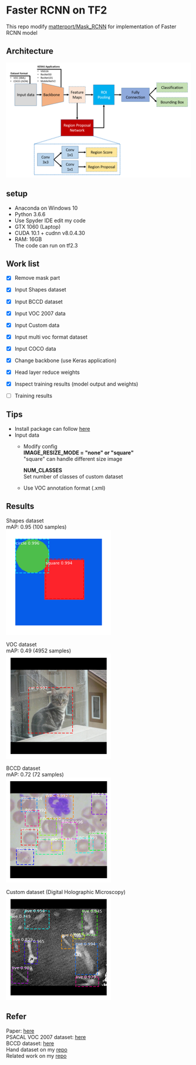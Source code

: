 # Faster RCNN on TF2
This repo modify [matterport/Mask_RCNN](https://github.com/matterport/Mask_RCNN) for implementation of Faster RCNN model  


## Architecture
![alt text](https://github.com/jacky10001/Faster_RCNN-tf2/blob/main/images/struct.png "Architecture")  


## setup
* Anaconda on Windows 10  
* Python 3.6.6  
* Use Spyder IDE edit my code  
* GTX 1060 (Laptop)
* CUDA 10.1 + cudnn v8.0.4.30  
* RAM: 16GB  
The code can run on tf2.3  


## Work list 
- [x] Remove mask part  
- [x] Input Shapes dataset  
- [x] Input BCCD dataset  
- [x] Input VOC 2007 data  
- [x] Input Custom data  
- [x] Input multi voc format dataset  
- [x] Input COCO data  
- [x] Change backbone (use Keras application)  
- [x] Head layer reduce weights  
- [x] Inspect training results (model output and weights)
- [ ] Training results


## Tips   
* Install package can follow [here](https://github.com/jacky10001/Faster_RCNN-tf2/blob/main/requirements.txt)   
* Input data  
  * Modify config  
    **IMAGE_RESIZE_MODE = "none" or "square"**  
    "square" can handle different size image  
    
    **NUM_CLASSES**  
    Set number of classes of custom dataset  
  * Use VOC annotation format (.xml)


## Results  
Shapes dataset  
mAP: 0.95 (100 samples)  
![alt text](https://github.com/jacky10001/Faster_RCNN-tf2/blob/main/images/image-0.png "Shapes dataset")  

VOC dataset  
mAP: 0.49 (4952 samples)  
![alt text](https://github.com/jacky10001/Faster_RCNN-tf2/blob/main/images/image-1.png "VOC dataset")  

BCCD dataset  
mAP: 0.72 (72 samples)  
![alt text](https://github.com/jacky10001/Faster_RCNN-tf2/blob/main/images/image-2.png "BCCD dataset")  

Custom dataset (Digital Holographic Microscopy)  
![alt text](https://github.com/jacky10001/Faster_RCNN-tf2/blob/main/images/image-3.png "Custom dataset")  


## Refer
Paper: [here](https://arxiv.org/abs/1506.01497)  
PSACAL VOC 2007 dataset: [here](http://host.robots.ox.ac.uk/pascal/VOC/voc2007/index.html)  
BCCD dataset: [here](https://github.com/Shenggan/BCCD_Dataset)  
Hand dataset on my [repo](https://github.com/jacky10001/handdata_mat2voc)  
Related work on my [repo](https://github.com/jacky10001/Mask_RCNN-tf2)  
